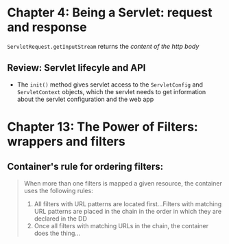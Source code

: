 # Chapter 4: Being a Servlet: request and response

`ServletRequest.getInputStream` returns the *content of the http body*

## Review: Servlet lifecyle and API
* The `init()` method gives servlet access to the `ServletConfig` and `ServletContext` objects, which the servlet needs to get information about the servlet configuration and the web app

# Chapter 13: The Power of Filters: wrappers and filters
## Container's rule for ordering filters:

<blockquote>
When more than one filters is mapped a given resource, the container uses the following rules:  

1. All filters with URL patterns are located first...Filters with matching URL patterns are placed in the chain in the order in which they are declared in the DD
2. Once all filters with matching URLs in the chain, the container does the thing...
</blockquote>
